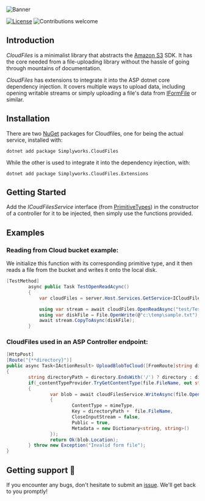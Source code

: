 ![Banner](https://imgur.com/8HvKfPq)



[![License](https://img.shields.io/badge/license-MIT-blue.svg)](https://opensource.org/licenses/MIT)  ![Contributions welcome](https://img.shields.io/badge/contributions-welcome-orange.svg)
## Introduction 
*CloudFiles* is a minimalist library that abstracts the [Amazon S3](https://aws.amazon.com/s3/) SDK. It has the core needed from a file-uploading library without the hassle of going through mountains of documentation.

*CloudFiles* has extensions to integrate it into the ASP dotnet core dependency injection. It covers multiple ways to upload data, including opening writable streams or simply uploading a file's data from [IFormFile](https://docs.microsoft.com/en-us/dotnet/api/microsoft.aspnetcore.http.iformfile?view=aspnetcore-3.1) or similar.

## Installation
There are two  [NuGet](https://www.nuget.org/packages/SimplyWorks.CloudFiles/) packages for Cloudfiles, one for being the actual service, installed with:

`dotnet add package Simplyworks.CloudFiles`

While the other is used to integrate it into the dependency injection, with:

`dotnet add package Simplyworks.CloudFiles.Extensions`

## Getting Started 

Add the *ICoudFilesService* interface (from [PrimitiveTypes](https://github.com/simplify9/primitivetypes)) in the constructor of a controller for it to be injected, then simply use the functions provided. 

## Examples

### Reading from Cloud bucket example:

We initialize this function with its corresponding primitive type, and it then reads a file from the bucket and writes it onto the local disk. 

``` C#
[TestMethod]
        async public Task TestOpenReadAcync()
        {
            var cloudFiles = server.Host.Services.GetService<ICloudFilesService>();

            using var stream = await cloudFiles.OpenReadAsync("test/TestWriteAcync.txt");
            using var diskFile = File.OpenWrite(@"c:\temp\sample.txt");
            await stream.CopyToAsync(diskFile);
        }
```
### CloudFiles used in an ASP Controller endpoint:

```C#
[HttpPost]
[Route("{**directory}")]
public async Task<IActionResult> UploadBlobToCloud([FromRoute]string directory, [FromForm]IFormFile file)
{
        string directoryPath = directory.EndsWith('/') ? directory : directory + '/';
        if(_contentTypeProvider.TryGetContentType(file.FileName, out string mimeType))
        {
                var blob = await cloudFilesService.WriteAsync(file.OpenReadStream(), new PrimitiveTypes.WriteFileSettings
                {
                        ContentType = mimeType,
                        Key = directoryPath +  file.FileName,
                        CloseInputStream = false,
                        Public = true,
                        Metadata = new Dictionary<string, string>()
                });
                return Ok(blob.Location);
        } throw new Exception("Invalid form file");
}
```

## Getting support 👷
If you encounter any bugs, don't hesitate to submit an [issue](https://github.com/simplify9/CloudFiles/issues). We'll get back to you promptly! 







